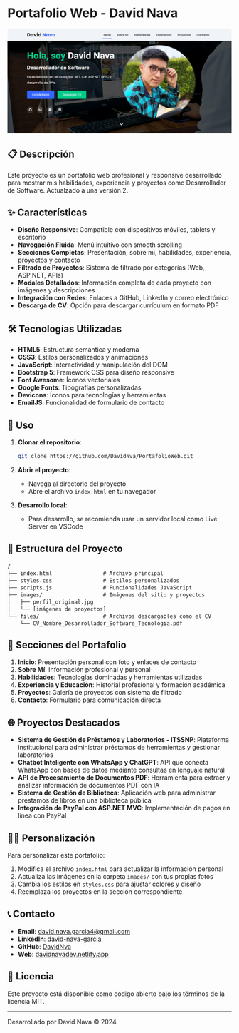 # Portafolio Web - David Nava

![Banner del Portafolio](images/PortafolioWeb.png)

## 📋 Descripción

Este proyecto es un portafolio web profesional y responsive desarrollado para mostrar mis habilidades, experiencia y proyectos como Desarrollador de Software. Actualzado a una versión 2.

## ✨ Características

- **Diseño Responsive**: Compatible con dispositivos móviles, tablets y escritorio
- **Navegación Fluida**: Menú intuitivo con smooth scrolling
- **Secciones Completas**: Presentación, sobre mí, habilidades, experiencia, proyectos y contacto
- **Filtrado de Proyectos**: Sistema de filtrado por categorías (Web, ASP.NET, APIs)
- **Modales Detallados**: Información completa de cada proyecto con imágenes y descripciones
- **Integración con Redes**: Enlaces a GitHub, LinkedIn y correo electrónico
- **Descarga de CV**: Opción para descargar currículum en formato PDF

## 🛠️ Tecnologías Utilizadas

- **HTML5**: Estructura semántica y moderna
- **CSS3**: Estilos personalizados y animaciones
- **JavaScript**: Interactividad y manipulación del DOM
- **Bootstrap 5**: Framework CSS para diseño responsive
- **Font Awesome**: Íconos vectoriales
- **Google Fonts**: Tipografías personalizadas
- **Devicons**: Íconos para tecnologías y herramientas
- **EmailJS**: Funcionalidad de formulario de contacto

## 🚀 Uso

1. **Clonar el repositorio**:
   ```bash
   git clone https://github.com/DavidNva/PortafolioWeb.git
   ```

2. **Abrir el proyecto**:
   - Navega al directorio del proyecto
   - Abre el archivo `index.html` en tu navegador

3. **Desarrollo local**:
   - Para desarrollo, se recomienda usar un servidor local como Live Server en VSCode

## 📁 Estructura del Proyecto

```
/
├── index.html                # Archivo principal
├── styles.css                # Estilos personalizados
├── scripts.js                # Funcionalidades JavaScript
├── images/                   # Imágenes del sitio y proyectos
│   ├── perfil_original.jpg
│   └── [imágenes de proyectos]
└── files/                    # Archivos descargables como el CV
    └── CV_Nombre_Desarrollador_Software_Tecnologia.pdf
```

## 📱 Secciones del Portafolio

1. **Inicio**: Presentación personal con foto y enlaces de contacto
2. **Sobre Mí**: Información profesional y personal
3. **Habilidades**: Tecnologías dominadas y herramientas utilizadas
4. **Experiencia y Educación**: Historial profesional y formación académica
5. **Proyectos**: Galería de proyectos con sistema de filtrado
6. **Contacto**: Formulario para comunicación directa

## 🌐 Proyectos Destacados

- **Sistema de Gestión de Préstamos y Laboratorios - ITSSNP**: Plataforma institucional para administrar préstamos de herramientas y gestionar laboratorios
- **Chatbot Inteligente con WhatsApp y ChatGPT**: API que conecta WhatsApp con bases de datos mediante consultas en lenguaje natural
- **API de Procesamiento de Documentos PDF**: Herramienta para extraer y analizar información de documentos PDF con IA
- **Sistema de Gestión de Biblioteca**: Aplicación web para administrar préstamos de libros en una biblioteca pública
- **Integración de PayPal con ASP.NET MVC**: Implementación de pagos en línea con PayPal

## 👨‍💻 Personalización

Para personalizar este portafolio:

1. Modifica el archivo `index.html` para actualizar la información personal
2. Actualiza las imágenes en la carpeta `images/` con tus propias fotos
3. Cambia los estilos en `styles.css` para ajustar colores y diseño
4. Reemplaza los proyectos en la sección correspondiente

## 📞 Contacto

- **Email**: david.nava.garcia4@gmail.com
- **LinkedIn**: [david-nava-garcia](https://www.linkedin.com/in/david-nava-garcia/)
- **GitHub**: [DavidNva](https://github.com/DavidNva)
- **Web**: [davidnavadev.netlify.app](https://davidnavadev.netlify.app)

## 📄 Licencia

Este proyecto está disponible como código abierto bajo los términos de la licencia MIT.

---

Desarrollado por David Nava © 2024